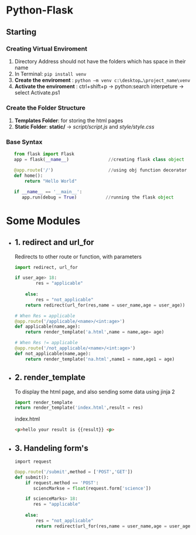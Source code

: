 # Python-Flask
##  Starting
### Creating Virtual Enviroment
1. Directory Address should not have the folders which has space in their name
2. In Terminal:  `pip install venv`
3. **Create the enviroment** :  `python –m venv c:\desktop…\project_name\venv`
4. **Activate the enviroment** : ctrl+shift+p  -> python:search interpeture -> select Activate.ps1
   
### Create the Folder Structure
1. **Templates Folder**: for storing the html pages
2. **Static Folder**:  __static/__  ->  _script/script.js_ and _style/style.css_

### Base Syntax
```python
   from flask import Flask
   app = flask(__name__)               //creating flask class object

   @app.route('/')                     //using obj function decorator
   def home():
       return "Hello World"

   if __name__ == '__main__':          
      app.run(debug = True)           //running the flask object
```

# Some Modules

 - ## 1. redirect and url_for
      Redirects to other route or function, with parameters
      ```python
      import redirect, url_for
      
      if user_age> 18:
              res = "applicable"    
              
          else:
              res = "not_applicable"   
          return redirect(url_for(res,name = user_name,age = user_age))
      
      # When Res = applicable
      @app.route('/applicable/<name>/<int:age>')
      def applicable(name,age):
          return render_template('a.html',name = name,age= age)
      
      # When Res != applicable
      @app.route('/not_applicable/<name>/<int:age>')
      def not_applicable(name,age):
          return render_template('na.html',name1 = name,age1 = age)
      
      ```

 - ## 2. render_template
      To display the html page, and also sending some data using jinja 2
      ```python
      import render_template
      return render_template('index.html',result = res)
      ```
      
      index.html
      ```html
      <p>hello your result is {{result}} <p>
      ```


 - ## 3. Handeling form's
      `import request`  
      
      ```python
      @app.route('/submit',method = ['POST','GET'])
      def submit():
          if request.method == 'POST':
             sciencMarkse = float(request.form['science'])
   
          if scienceMarks> 18:
             res = "applicable"    
           
          else:
              res = "not_applicable"   
              return redirect(url_for(res,name = user_name,age = user_age))
          
      ``` 


